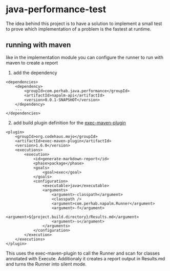 java-performance-test
=====================

The idea behind this project is to have a solution to implement a small test to prove which implementation of a problem
is the fastest at runtime.

running with maven
------------------
like in the implementation module you can configure the runner to run with maven to create a report

1. add the dependency
```
<dependencies>
    <dependency>
        <groupId>com.perhab.java.performance</groupId>
        <artifactId>napalm-api</artifactId>
        <version>0.0.1-SNAPSHOT</version>
    </dependency>
    ...
</dependencies>
```
2. add build plugin definition for the [exec-maven-plugin](http://www.mojohaus.org/exec-maven-plugin/index.html)
```
<plugin>
    <groupId>org.codehaus.mojo</groupId>
    <artifactId>exec-maven-plugin</artifactId>
    <version>1.6.0</version>
    <executions>
        <execution>
            <id>generate-markdown-report</id>
            <phase>package</phase>
            <goals>
                <goal>exec</goal>
            </goals>
            <configuration>
                <executable>java</executable>
                <arguments>
                    <argument>-classpath</argument>
                    <classpath />
                    <argument>com.perhab.napalm.Runner</argument>
                    <argument>-f</argument>
                    <argument>${project.build.directory}/Results.md</argument>
                    <argument>-s</argument>
                </arguments>
            </configuration>
        </execution>
    </executions>
</plugin>
```
This uses the exec-maven-plugin to call the Runner and scan for classes annotated with Execute. Additionaly it creates
a report output in Results.md and turns the Runner into silent mode.
